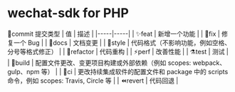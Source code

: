 # wechat-sdk for PHP

🎉commit 提交类型
| 值 | 描述 |
|-----|-----|
| ✨feat | 新增一个功能 |
| 🐛fix | 修复一个 Bug |
| 📝docs | 文档变更 |
| 💄style | 代码格式（不影响功能，例如空格、分号等格式修正） |
| 🎨refactor | 代码重构 |
| ⚡️perf | 改善性能 |
| ⚗️test | 测试 |
| 🔧build | 配置文件更改、变更项目构建或外部依赖（例如 scopes: webpack、gulp、npm 等） |
| 💚ci | 更改持续集成软件的配置文件和 package 中的 scripts 命令，例如 scopes: Travis, Circle 等 |
| ⏪️revert | 代码回退 |
